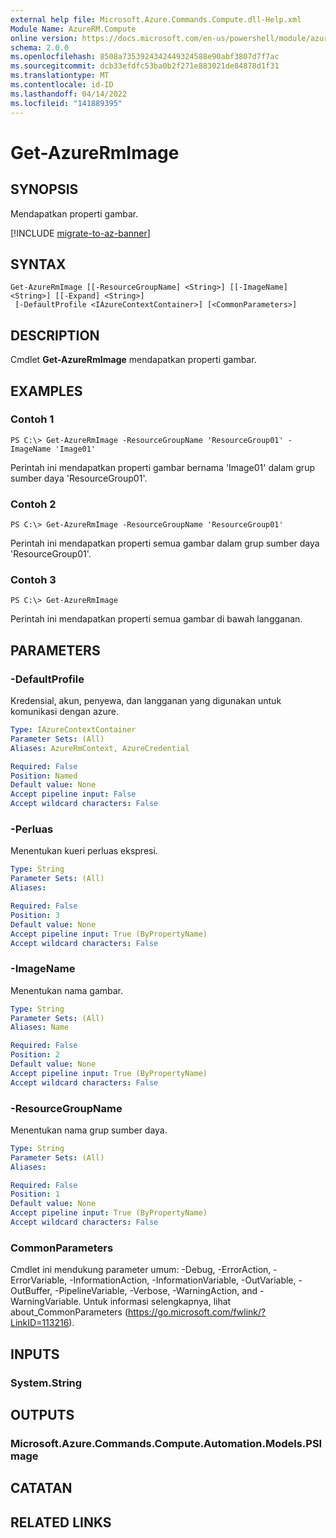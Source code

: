 ```yaml
---
external help file: Microsoft.Azure.Commands.Compute.dll-Help.xml
Module Name: AzureRM.Compute
online version: https://docs.microsoft.com/en-us/powershell/module/azurerm.compute/get-azurermimage
schema: 2.0.0
ms.openlocfilehash: 8508a7353924342449324588e90abf3807d7f7ac
ms.sourcegitcommit: dcb33efdfc53ba0b2f271e883021de84878d1f31
ms.translationtype: MT
ms.contentlocale: id-ID
ms.lasthandoff: 04/14/2022
ms.locfileid: "141889395"
---
```

# Get-AzureRmImage

## SYNOPSIS
Mendapatkan properti gambar.

[!INCLUDE [migrate-to-az-banner](../../includes/migrate-to-az-banner.md)]

## SYNTAX

```
Get-AzureRmImage [[-ResourceGroupName] <String>] [[-ImageName] <String>] [[-Expand] <String>]
 [-DefaultProfile <IAzureContextContainer>] [<CommonParameters>]
```

## DESCRIPTION
Cmdlet **Get-AzureRmImage** mendapatkan properti gambar.

## EXAMPLES

### Contoh 1
```
PS C:\> Get-AzureRmImage -ResourceGroupName 'ResourceGroup01' -ImageName 'Image01'
```

Perintah ini mendapatkan properti gambar bernama 'Image01' dalam grup sumber daya 'ResourceGroup01'.

### Contoh 2
```
PS C:\> Get-AzureRmImage -ResourceGroupName 'ResourceGroup01'
```

Perintah ini mendapatkan properti semua gambar dalam grup sumber daya 'ResourceGroup01'.

### Contoh 3
```
PS C:\> Get-AzureRmImage
```

Perintah ini mendapatkan properti semua gambar di bawah langganan.

## PARAMETERS

### -DefaultProfile
Kredensial, akun, penyewa, dan langganan yang digunakan untuk komunikasi dengan azure.

```yaml
Type: IAzureContextContainer
Parameter Sets: (All)
Aliases: AzureRmContext, AzureCredential

Required: False
Position: Named
Default value: None
Accept pipeline input: False
Accept wildcard characters: False
```

### -Perluas
Menentukan kueri perluas ekspresi.

```yaml
Type: String
Parameter Sets: (All)
Aliases: 

Required: False
Position: 3
Default value: None
Accept pipeline input: True (ByPropertyName)
Accept wildcard characters: False
```

### -ImageName
Menentukan nama gambar.

```yaml
Type: String
Parameter Sets: (All)
Aliases: Name

Required: False
Position: 2
Default value: None
Accept pipeline input: True (ByPropertyName)
Accept wildcard characters: False
```

### -ResourceGroupName
Menentukan nama grup sumber daya.

```yaml
Type: String
Parameter Sets: (All)
Aliases: 

Required: False
Position: 1
Default value: None
Accept pipeline input: True (ByPropertyName)
Accept wildcard characters: False
```

### CommonParameters
Cmdlet ini mendukung parameter umum: -Debug, -ErrorAction, -ErrorVariable, -InformationAction, -InformationVariable, -OutVariable, -OutBuffer, -PipelineVariable, -Verbose, -WarningAction, and -WarningVariable. Untuk informasi selengkapnya, lihat about_CommonParameters (https://go.microsoft.com/fwlink/?LinkID=113216).

## INPUTS

### System.String

## OUTPUTS

### Microsoft.Azure.Commands.Compute.Automation.Models.PSImage

## CATATAN

## RELATED LINKS

